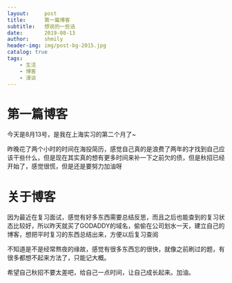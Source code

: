 ```yaml
---
layout:     post
title:      第一篇博客
subtitle:   想说的一些话
date:       2019-08-13
author:     shmily
header-img: img/post-bg-2015.jpg
catalog: true
tags:
    - 生活
    - 博客
    - 漫谈
---
```


# 第一篇博客

今天是8月13号，是我在上海实习的第二个月了~

昨晚花了两个小时的时间在海投简历，感觉自己真的是浪费了两年的才找到自己应该干些什么，但是现在其实真的想有更多时间来补一下之前欠的债，但是秋招已经开始了，感觉很慌，但是还是要努力加油呀

# 关于博客

因为最近在复习面试，感觉有好多东西需要总结反思，而且之后也能查到的复习状态比较好，所以昨天就买了GODADDY的域名，偷偷在公司划水一天，建立自己的博客，想把平时复习的东西总结出来，方便以后复习查阅

不知道是不是经常熬夜的缘故，感觉有很多东西忘的很快，就像之前刷过的题，有很多都想不起来方法了，只能记大概。

希望自己秋招不要太差吧，给自己一点时间，让自己成长起来。加油。



